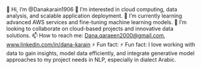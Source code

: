 👋 Hi, I’m @Danakarain1906
👀 I’m interested in cloud computing, data analysis, and scalable application deployment.
🌱 I’m currently learning advanced AWS services and fine-tuning machine learning models.
💞️ I’m looking to collaborate on cloud-based projects and innovative data solutions.
📫 How to reach me: Dana.qaraeen2000@gmail.com, www.linkedin.com/in/dana-karain
⚡ Fun fact: ⚡ Fun fact: I love working with data to gain insights, model data efficiently, and integrate generative model approaches to my project needs in NLP, especially in dialect Arabic.
